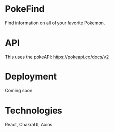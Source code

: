 # PokeFind

Find information on all of your favorite Pokemon.

# API

This uses the pokeAPI: https://pokeapi.co/docs/v2

# Deployment

Coming soon

# Technologies

React, ChakraUI, Axios
